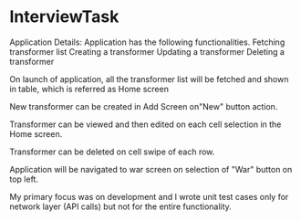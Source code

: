 # InterviewTask


Application Details:
Application has the following functionalities.
    Fetching transformer list
    Creating a transformer
    Updating a transformer
    Deleting a transformer
    
On launch of application, all the transformer list will be fetched and shown in table, which is referred as Home screen

New transformer can be created in Add Screen on"New" button action.

Transformer can be viewed and then edited on each cell selection in the Home screen.

Transformer can be deleted on cell swipe of each row.

Application will be navigated to war screen on selection of "War" button on top left.


My primary focus was on development and I wrote unit test cases only for network layer (API calls) but not for the entire functionality.
